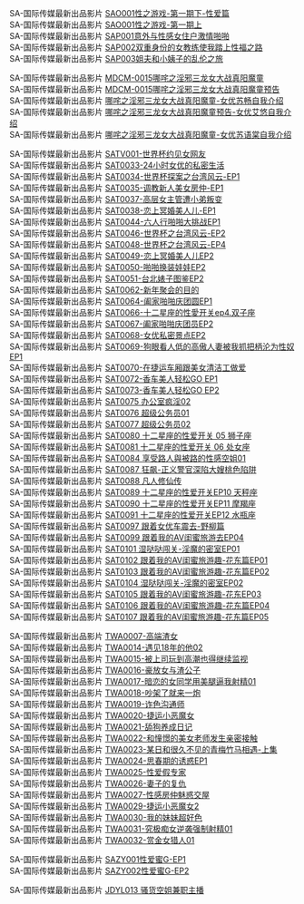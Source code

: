 SA-国际传媒最新出品影片    [SAO001性之游戏-第一期下-性爱篇](https://sagj.me/videoDetail/0893dd0c06fb5fff.html)              
SA-国际传媒最新出品影片    [SAO001性之游戏-第一期上](https://sagj.me/videoDetail/5c3ef6aecc2d5f24.html)      
SA-国际传媒最新出品影片    [SAP001意外与性感女住户激情啪啪](https://sagj.me/videoDetail/5f2b83dda9aef186.html)                
SA-国际传媒最新出品影片    [SAP002双重身份的女教练使我踏上性福之路](https://sagj.me/videoDetail/041e679dbddef895.html)                
SA-国际传媒最新出品影片    [SAP003姐夫和小姨子的乱伦之旅](https://sagj.me/videoDetail/aed7c9ec060bbbe6.html)                   

SA-国际传媒最新出品影片    [MDCM-0015哪咤之淫邪三龙女大战真阳魔童](http://sagj.me/videoDetail/6d0dea824298ddfb.html)          
SA-国际传媒最新出品影片    [MDCM-0015哪咤之淫邪三龙女大战真阳魔童预告](http://sagj.me/videoDetail/2ec625303e1a49a5.html)                
SA-国际传媒最新出品影片    [哪咤之淫邪三龙女大战真阳魔童-女优苏畅自我介绍](http://sagj.me/videoDetail/55f739bb95f9e0da.html)            
SA-国际传媒最新出品影片    [哪咤之淫邪三龙女大战真阳魔童预告-女优艾悠自我介绍](http://sagj.me/videoDetail/6426ad82cb560a00.html)            
SA-国际传媒最新出品影片    [哪咤之淫邪三龙女大战真阳魔童-女优苏语棠自我介绍](http://sagj.me/videoDetail/de6d492bd5eddb5f.html)            

SA-国际传媒最新出品影片    [SATV001-世界杯约见女网友](http://sagj.me/videoDetail/1ba35d97f4404a1d.html)                   
SA-国际传媒最新出品影片    [SAT0033-24小时女优的私密生活](http://sagj.me/videoDetail/7159e5227c976191.html)                   
SA-国际传媒最新出品影片    [SAT0034-世界杯探案之台湾风云-EP1](http://sagj.me/videoDetail/fe5c9242637f0f96.html)                   
SA-国际传媒最新出品影片    [SAT0035-调教新人美女房仲-EP1](http://sagj.me/videoDetail/b08b72d116a7cdd3.html)                   
SA-国际传媒最新出品影片    [SAT0037-高层女主管遭小弟叛变](http://sagj.me/videoDetail/00c302321e03e13a.html)                            
SA-国际传媒最新出品影片    [SAT0038-恋上冥婚美人儿-EP1](http://sagj.me/videoDetail/fd327c0222f64ebf.html)                   
SA-国际传媒最新出品影片    [SAT0044-六人行啪啪大挑战EP1](http://sagj.me/videoDetail/1c6a05527494dddd.html)                   
SA-国际传媒最新出品影片    [SAT0046-世界杯之台湾风云-EP2](http://sagj.me/videoDetail/b887309b02d3b8e4.html)                   
SA-国际传媒最新出品影片    [SAT0048-世界杯之台湾风云-EP4](http://sagj.me/videoDetail/8d3e6e6b0273d0e9.html)                   
SA-国际传媒最新出品影片    [SAT0049-恋上冥婚美人儿EP2](http://sagj.me/videoDetail/d01a87ddbc069f81.html)                   
SA-国际传媒最新出品影片    [SAT0050-啪啪换装娃娃EP2](http://sagj.me/videoDetail/50e3d757bb8c7469.html)                   
SA-国际传媒最新出品影片    [SAT0051-台北婊子图鉴EP2](http://sagj.me/videoDetail/a0f09dde70c7c0de.html)                   
SA-国际传媒最新出品影片    [SAT0062-新年聚会的目的](http://sagj.me/videoDetail/0f28aaabd4509016.html)                   
SA-国际传媒最新出品影片    [SAT0064-阖家啪啪庆团圆EP1](http://sagj.me/videoDetail/d76da317bb818512.html)                   
SA-国际传媒最新出品影片    [SAT0066-十二星座的性愛开关ep4.双子座](http://sagj.me/videoDetail/c6666485dc91c7d5.html)                   
SA-国际传媒最新出品影片    [SAT0067-阖家啪啪庆团员EP2](http://sagj.me/videoDetail/e2cb0c7ee954aa7f.html)                   
SA-国际传媒最新出品影片    [SAT0068-女优私密景点EP2](http://sagj.me/videoDetail/a7cfd228c11a877e.html)                   
SA-国际传媒最新出品影片    [SAT0069-狗眼看人低的高傲人妻被我抓把柄沦为性奴EP1](http://sagj.me/videoDetail/0a88c873be5b2266.html)                   
SA-国际传媒最新出品影片    [SAT0070-在捷运车厢跟美女清洁工做爱](http://sagj.me/videoDetail/9d7de6f8d9a1f817.html)                   
SA-国际传媒最新出品影片    [SAT0072-香车美人轻松GO EP1](http://sagj.me/videoDetail/c4f10467e09f5c6d.html)                   
SA-国际传媒最新出品影片    [SAT0073-香车美人轻松GO EP2](http://sagj.me/videoDetail/de1b2df55c00eef0.html)                   
SA-国际传媒最新出品影片    [SAT0075 办公室疯淫02](http://sagj.me/videoDetail/bfa93e9123e9074a.html)                   
SA-国际传媒最新出品影片    [SAT0076 超级公务员01](http://sagj.me/videoDetail/8a6ff4b687744bec.html)                   
SA-国际传媒最新出品影片    [SAT0077 超级公务员02](http://sagj.me/videoDetail/a1eb40ad0d41cfb5.html)                   
SA-国际传媒最新出品影片    [SAT0080 十二星座的性爱开关 05 狮子座](http://sagj.me/videoDetail/f615f6b679d73b96.html)                   
SA-国际传媒最新出品影片    [SAT0081 十二星座的性爱开关 06 处女座](http://sagj.me/videoDetail/287eea410ece9ba6.html)                   
SA-国际传媒最新出品影片    [SAT0084 享受路人與被路的性感空姐01](http://sagj.me/videoDetail/97713584e6348b67.html)                   
SA-国际传媒最新出品影片    [SAT0087 狂飙-正义警官深陷大嫂桃色陷阱](http://sagj.me/videoDetail/6a29c30e143c09cc.html)                   
SA-国际传媒最新出品影片    [SAT0088 凡人修仙传](http://sagj.me/videoDetail/d838c6b2dc1e2899.html)                   
SA-国际传媒最新出品影片    [SAT0089 十二星座的性爱开关EP10 天秤座](http://sagj.me/videoDetail/d6e595ddd24c01b6.html)                   
SA-国际传媒最新出品影片    [SAT0090 十二星座的性爱开关EP11 摩羯座](http://sagj.me/videoDetail/5087d7217388cd07.html)                   
SA-国际传媒最新出品影片    [SAT0091 十二星座的性爱开关EP12 水瓶座](http://sagj.me/videoDetail/dc4d262198a72f04.html)                   
SA-国际传媒最新出品影片    [SAT0097 跟着女优车震去-野柳篇](http://sagj.me/videoDetail/0b9b69e934b275e7.html)                   
SA-国际传媒最新出品影片    [SAT0099 跟着我的AV闺蜜旅游去EP04](http://sagj.me/videoDetail/5c79ca9379c56186.html)                   
SA-国际传媒最新出品影片    [SAT0101 湿哒哒闯关-淫魔的密室EP01](http://sagj.me/videoDetail/2f69727c0a948656.html)                   
SA-国际传媒最新出品影片    [SAT0102 跟着我的AV闺蜜旅游趣-花东篇EP01](http://sagj.me/videoDetail/ba00c09f2bbd826a.html)                   
SA-国际传媒最新出品影片    [SAT0103 跟着我的AV闺蜜旅游趣-花东篇EP02](http://sagj.me/videoDetail/d2d5a936e112ac0e.html)                   
SA-国际传媒最新出品影片    [SAT0104 湿哒哒闯关-淫魔的密室EP02](http://sagj.me/videoDetail/7f1c7bd9f3f98965.html)                   
SA-国际传媒最新出品影片    [SAT0105 跟着我的AV闺蜜旅游趣-花东EP03](http://sagj.me/videoDetail/0d9f5eade13c3861.html)                   
SA-国际传媒最新出品影片    [SAT0106 跟着我的AV闺蜜旅游趣-花东篇EP04](http://sagj.me/videoDetail/7fb1572dc1b285cd.html)                   
SA-国际传媒最新出品影片    [SAT0107 跟着我的AV闺蜜旅游趣-花东篇EP05](http://sagj.me/videoDetail/807d477701dad5fd.html)                   

SA-国际传媒最新出品影片    [TWA0007-高端渣女](http://sagj.me/videoDetail/cfbd8d3bcf0a2fc2.html)                   
SA-国际传媒最新出品影片    [TWA0014-遇见18年的他02](http://sagj.me/videoDetail/a3108c131c16ced9.html)                   
SA-国际传媒最新出品影片    [TWA0015-被上司玩到高潮也得继续监视](http://sagj.me/videoDetail/90c1657931500c4e.html)                   
SA-国际传媒最新出品影片    [TWA0016-豪放女与渣公子](http://sagj.me/videoDetail/6814baa74ab7d5bf.html)                   
SA-国际传媒最新出品影片    [TWA0017-暗恋的女同学用美腿逼我射精01](http://sagj.me/videoDetail/1889d3187615f459.html)                   
SA-国际传媒最新出品影片    [TWA0018-吵架了就来一炮](http://sagj.me/videoDetail/6e7a7a29b35c09b9.html)             
SA-国际传媒最新出品影片    [TWA0019-诈色沟通师](http://sagj.me/videoDetail/dd0df1ebd44c949c.html)                   
SA-国际传媒最新出品影片    [TWA0020-捷运小恶魔女](http://sagj.me/videoDetail/2456f2111f5afe8d.html)                   
SA-国际传媒最新出品影片    [TWA0021-舔狗养成日记](http://sagj.me/videoDetail/c56c61215105c455.html)                   
SA-国际传媒最新出品影片    [TWA0022-和憧憬的美女老师发生亲密接触](http://sagj.me/videoDetail/ff6373c97dd45d95.html)                   
SA-国际传媒最新出品影片    [TWA0023-某日和很久不见的青梅竹马相遇-上集](http://sagj.me/videoDetail/36101ffa29319fde.html)                   
SA-国际传媒最新出品影片    [TWA0024-思春期的诱惑EP1](http://sagj.me/videoDetail/e3b98a4942a4965c.html)                   
SA-国际传媒最新出品影片    [TWA0025-性爱假专家](http://sagj.me/videoDetail/eb717e19da57ba67.html)                   
SA-国际传媒最新出品影片    [TWA0026-妻子的复仇](http://sagj.me/videoDetail/513a776278db15ec.html)                   
SA-国际传媒最新出品影片    [TWA0027-性感房仲魅惑交屋](http://sagj.me/videoDetail/1a78f7379ed988a6.html)                   
SA-国际传媒最新出品影片    [TWA0029-捷运小恶魔女2](http://sagj.me/videoDetail/3fe9e27f8703ec2b.html)                   
SA-国际传媒最新出品影片    [TWA0030-我的妹妹超好色](http://sagj.me/videoDetail/7c866b7d59ed381b.html)                   
SA-国际传媒最新出品影片    [TWA0031-究极痴女逆袭强制射精01](http://sagj.me/videoDetail/ec9054fcb57414bc.html)                  
SA-国际传媒最新出品影片    [TWA0032-赏金女猎人01](http://sagj.me/videoDetail/3f646c7c912cc39b.html)                   

SA-国际传媒最新出品影片    [SAZY001性爱蜜G-EP1](http://sagj.me/videoDetail/94239d8f740fa763.html)                   
SA-国际传媒最新出品影片    [SAZY002性爱蜜G-EP2](http://sagj.me/videoDetail/468710389655066d.html)                   

SA-国际传媒最新出品影片    [JDYL013 骚货空姐兼职主播](http://sagj.me/videoDetail/88bd7e8bfe7a13b0.html)             
